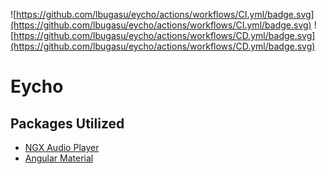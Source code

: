 ![https://github.com/lbugasu/eycho/actions/workflows/CI.yml/badge.svg](https://github.com/lbugasu/eycho/actions/workflows/CI.yml/badge.svg)
![https://github.com/lbugasu/eycho/actions/workflows/CD.yml/badge.svg](https://github.com/lbugasu/eycho/actions/workflows/CD.yml/badge.svg)

# Eycho

## Packages Utilized
- [NGX Audio Player](https://vmudigal.github.io/ngx-audio-player/guide/getting-started)
- [Angular Material](https://material.angular.io/)
